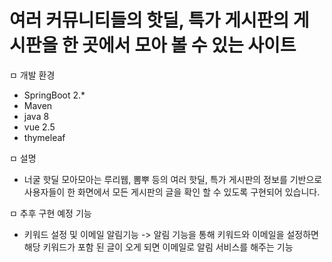 <H1>
여러 커뮤니티들의 핫딜, 특가 게시판의 게시판을 한 곳에서 모아 볼 수 있는 사이트
</H1>

ㅁ 개발 환경
  - SpringBoot 2.*
  - Maven
  - java 8
  - vue 2.5
  - thymeleaf 
  
  
ㅁ 설명
  - 너굴 핫딜 모아모아는 루리웹, 뽐뿌 등의 여러 핫딜, 특가 게시판의 정보를 기반으로
  사용자들이 한 화면에서 모든 게시판의 글을 확인 할 수 있도록 
  구현되어 있습니다.
  
  
ㅁ 추후 구현 예정 기능
  - 키워드 설정 및 이메일 알림기능 
    -> 알림 기능을 통해 키워드와 이메일을 설정하면 해당 키워드가 포함 된 글이 오게 되면 이메일로 알림 서비스를 해주는 기능  
    
  
    